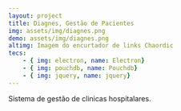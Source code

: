 ```yaml
---
layout: project
title: Diagnes, Gestão de Pacientes
img: assets/img/diagnes.png
demo: assets/img/diagnes.png
altimg: Imagem do encurtador de links Chaordic
tecs: 
    - { img: electron, name: Electron}
    - { img: pouchdb, name: Pouchdb}
    - { img: jquery, name: jquery}
---
```

Sistema de gestão de clinicas hospitalares.